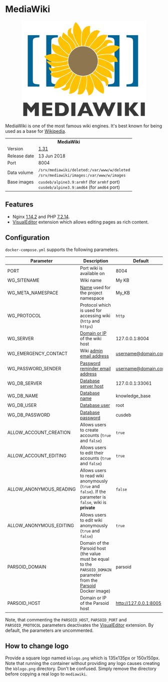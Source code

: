 # MediaWiki

<p align="center">
    <img src="logo.svg" width="400">
</p>

MediaWiki is one of the most famous wiki engines. It's best known for being used as a base for [Wikipedia](http://wikipedia.org).

<table>
  <tr>
    <td align="center" colspan="2"><b>MediaWiki</b></td>
  </tr>
  <tr>
    <td>Version</td>
    <td><a href="https://mediawiki.org/wiki/MediaWiki_1.31">1.31</a></td>
  </tr>
  <tr>
    <td>Release date</td>
    <td>13 Jun 2018</td>
  </tr>
  <tr>
    <td>Port</td>
    <td>8004</td>
  </tr>
  <tr>
    <td>Data volume</td>
    <td>
        <code>/srv/mediawiki/deleted:/var/www/w/deleted</code><br>
        <code>/srv/mediawiki/images:/var/www/w/images</code>
    </td>
  </tr>
  <tr>
    <td valign="top">Base images</td>
    <td>
        <code>cusdeb/alpine3.9:armhf</code> (for <code>armhf</code> port)<br>
        <code>cusdeb/alpine3.9:amd64</code> (for <code>amd64</code> port)
    </td>
  </tr>
</table>

## Features

* Nginx [1.14.2](http://nginx.org/en/CHANGES-1.14) and PHP [7.2.14](http://php.net/ChangeLog-7.php#7.2.14).
* [VisualEditor](https://mediawiki.org/wiki/Extension:VisualEditor) extension which allows editing pages as rich content.

## Configuration

`docker-compose.yml` supports the following parameters.

| Parameter | Description | Default |
| --- | --- | --- |
| PORT                    | Port wiki is available on | 8004 |
| WG_SITENAME             | Wiki name | My KB |
| WG_META_NAMESPACE       | [Name](https://mediawiki.org/wiki/Manual:$wgMetaNamespace) used for the project namespace | My_KB |
| WG_PROTOCOL             | Protocol which is used for accessing wiki (`http` and `https`) | `http` |
| WG_SERVER               | [Domain or IP](https://mediawiki.org/wiki/Manual:$wgServer) of the wiki host | 127.0.0.1:8004 |
| WG_EMERGENCY_CONTACT    | Wiki [admin email address](https://mediawiki.org/wiki/Manual:$wgEmergencyContact) | username@domain.com |
| WG_PASSWORD_SENDER      | [Password reminder email address](https://mediawiki.org/wiki/Manual:$wgPasswordSender) | username@domain.com |
| WG_DB_SERVER            | [Database server host](https://mediawiki.org/wiki/Manual:$wgDBserver) | 127.0.0.1:33061 |
| WG_DB_NAME              | [Database name](https://mediawiki.org/wiki/Manual:$wgDBname) | knowledge_base |
| WG_DB_USER              | [Database user](https://mediawiki.org/wiki/Manual:$wgDBuser) | root |
| WG_DB_PASSWORD          | [Database password](https://mediawiki.org/wiki/Manual:$wgDBpassword) | cusdeb |
| ALLOW_ACCOUNT_CREATION  | Allows users to create accounts (`true` and `false`) | `true` |
| ALLOW_ACCOUNT_EDITING   | Allows users to edit their accounts (`true` and `false`) | `true` |
| ALLOW_ANONYMOUS_READING | Allows users to read wiki anonymously (`true` and `false`). If the parameter is `false`, wiki is **private** | `false` |
| ALLOW_ANONYMOUS_EDITING | Allows users to edit wiki anonymously (`true` and `false`) | `true` |
| PARSOID_DOMAIN          | Domain of the Parsoid host (the value must be equal to the `PARSOID_DOMAIN` parameter from the [Parsoid](https://github.com/tolstoyevsky/mmb/tree/master/parsoid) Docker image) | parsoid |
| PARSOID_HOST            | Domain or IP of the Parsoid host | http://127.0.0.1:8005 |

Note, that commenting the `PARSOID_HOST`, `PARSOID_PORT` and `PARSOID_PROTOCOL` parameters deactivates the [VisualEditor](https://mediawiki.org/wiki/Extension:VisualEditor) extension. By default, the parameters are uncommented.

## How to change logo

Provide a square logo named `kblogo.png` which is 135x135px or 150x150px. Note that running the container without providing any logo causes creating the `kblogo.png` directory. Don't be confused. Simply remove the directory before copying a real logo to `mediawiki`.
